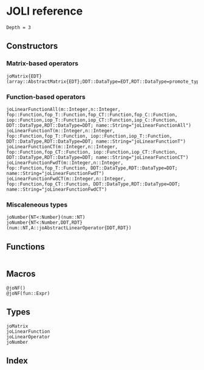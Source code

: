 # JOLI reference

```@contents
Depth = 3
```

##  Constructors

### Matrix-based operators

```@docs
joMatrix{EDT}(array::AbstractMatrix{EDT};DDT::DataType=EDT,RDT::DataType=promote_type(EDT,DDT),name::String="joMatrix")
```

### Function-based operators

```@docs
joLinearFunctionAll(m::Integer,n::Integer, fop::Function,fop_T::Function,fop_CT::Function,fop_C::Function, iop::Function,iop_T::Function,iop_CT::Function,iop_C::Function, DDT::DataType,RDT::DataType=DDT; name::String="joLinearFunctionAll")
joLinearFunctionT(m::Integer,n::Integer, fop::Function,fop_T::Function, iop::Function,iop_T::Function, DDT::DataType,RDT::DataType=DDT; name::String="joLinearFunctionT")
joLinearFunctionCT(m::Integer,n::Integer, fop::Function,fop_CT::Function, iop::Function,iop_CT::Function, DDT::DataType,RDT::DataType=DDT; name::String="joLinearFunctionCT")
joLinearFunctionFwdT(m::Integer,n::Integer, fop::Function,fop_T::Function, DDT::DataType,RDT::DataType=DDT; name::String="joLinearFunctionFwdT")
joLinearFunctionFwdCT(m::Integer,n::Integer, fop::Function,fop_CT::Function, DDT::DataType,RDT::DataType=DDT; name::String="joLinearFunctionFwdCT")
```

### Miscaleneous types

```@docs
joNumber{NT<:Number}(num::NT)
joNumber{NT<:Number,DDT,RDT}(num::NT,A::joAbstractLinearOperator{DDT,RDT})
```

## Functions

```@docs
```

## Macros
```@docs
@joNF()
@joNF(fun::Expr)
```

## Types

```@docs
joMatrix
joLinearFunction
joLinearOperator
joNumber
```

## Index

```@index
```
